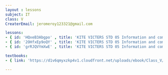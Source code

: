 ```yaml
--- 
layout : lessons 
subject: IT
class: V
CreaterEmail: jeromeroy123321@gmail.com

lessons: 
- { id: 'HQxeB3Abgpo' , title: 'KITE VICTERS STD 05 Information and communication Technology Class 01 (First Bell-ഫസ്റ്റ് ബെല്‍)' }
- { id: '2OHfxEp9oQY' , title: 'KITE VICTERS STD 05 Information and communication Technology Class 02 (First Bell-ഫസ്റ്റ് ബെല്‍)' }
- { id: 'grRJQVYmXwE' , title: 'KITE VICTERS STD 05 Information and communication Technology Class 03 (First Bell-ഫസ്റ്റ് ബെല്‍)' }

textbooks:
- { link: 'https://d1v6qmyxzkp4v1.cloudfront.net/uploads/ebook/Class_V/IT_5_E/1-56.pdf', title: 'IT ' , medium: '' }

---
```

